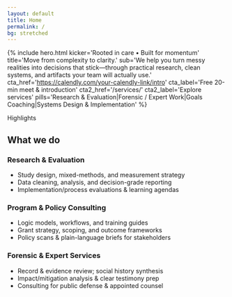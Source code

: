 ```yaml
---
layout: default
title: Home
permalink: /
bg: stretched
---
```


{% include hero.html
  kicker='Rooted in care • Built for momentum'
  title='Move from complexity to clarity.'
  sub='We help you turn messy realities into decisions that stick—through practical research, clean systems, and artifacts your team will actually use.'
  cta_href='https://calendly.com/your-calendly-link/intro'
  cta_label='Free 20-min meet & introduction'
  cta2_href='/services/'
  cta2_label='Explore services'
  pills='Research & Evaluation|Forensic / Expert Work|Goals Coaching|Systems Design & Implementation'
%}


<span class="kicker">Highlights</span>
## What we do

<div class="grid" style="margin-top:8px">
  <div class="card cols-4">
    <h3>Research &amp; Evaluation</h3>
    <ul>
      <li>Study design, mixed-methods, and measurement strategy</li>
      <li>Data cleaning, analysis, and decision-grade reporting</li>
      <li>Implementation/process evaluations &amp; learning agendas</li>
    </ul>
  </div>
  <div class="card cols-4">
    <h3>Program &amp; Policy Consulting</h3>
    <ul>
      <li>Logic models, workflows, and training guides</li>
      <li>Grant strategy, scoping, and outcome frameworks</li>
      <li>Policy scans &amp; plain-language briefs for stakeholders</li>
    </ul>
  </div>
  <div class="card cols-4">
    <h3>Forensic &amp; Expert Services</h3>
    <ul>
      <li>Record &amp; evidence review; social history synthesis</li>
      <li>Impact/mitigation analysis &amp; clear testimony prep</li>
      <li>Consulting for public defense &amp; appointed counsel</li>
    </ul>
  </div>
</div>
